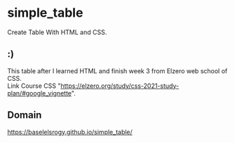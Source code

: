 # simple_table

Create Table With HTML and CSS. <br>

## :)

This table after I learned HTML and finish week 3 from Elzero web school of CSS. <br>
Link Course CSS "https://elzero.org/study/css-2021-study-plan/#google_vignette".

## Domain
https://baselelsrogy.github.io/simple_table/
